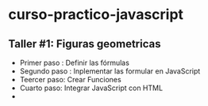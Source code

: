 # curso-practico-javascript 

## Taller #1: Figuras geometricas

- Primer paso : Definir las fórmulas
- Segundo paso : Inplementar las formular en JavaScript 
- Teercer paso: Crear Funciones
- Cuarto paso: Integrar JavaScript con HTML
-
